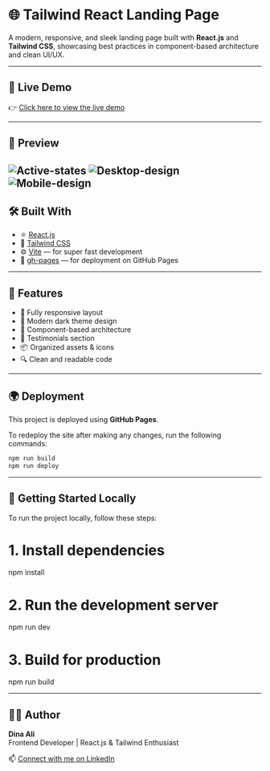 # 🌐 Tailwind React Landing Page

A modern, responsive, and sleek landing page built with **React.js** and **Tailwind CSS**, showcasing best practices in component-based architecture and clean UI/UX.

---

## 🚀 Live Demo

👉 [Click here to view the live demo](https://dinaali1111.github.io/Tailwind-React-Landing/)

---

## 📸 Preview

![Active-states](./active-states.jpg)
![Desktop-design](./desktop-design.jpg)
![Mobile-design](./mobile-design.jpg)
---

## 🛠️ Built With

- ⚛️ [React.js](https://reactjs.org/)
- 💨 [Tailwind CSS](https://tailwindcss.com/)
- ⚙️ [Vite](https://vitejs.dev/) — for super fast development
- 🔗 [gh-pages](https://www.npmjs.com/package/gh-pages) — for deployment on GitHub Pages

---

## 📁 Features

- 🎯 Fully responsive layout
- 🌙 Modern dark theme design
- 🧩 Component-based architecture
- 💬 Testimonials section
- 📦 Organized assets & icons
- 🔍 Clean and readable code

---

## 🌍 Deployment

This project is deployed using **GitHub Pages**.

To redeploy the site after making any changes, run the following commands:
```bash
npm run build
npm run deploy
```

---
## 🧪 Getting Started Locally

To run the project locally, follow these steps:

# 1. Install dependencies
npm install

# 2. Run the development server
npm run dev

# 3. Build for production
npm run build

---

## 👩‍💻 Author

**Dina Ali**  
Frontend Developer | React.js & Tailwind Enthusiast  

📫 [Connect with me on LinkedIn](http://linkedin.com/in/dina-ali-66bab3245)
